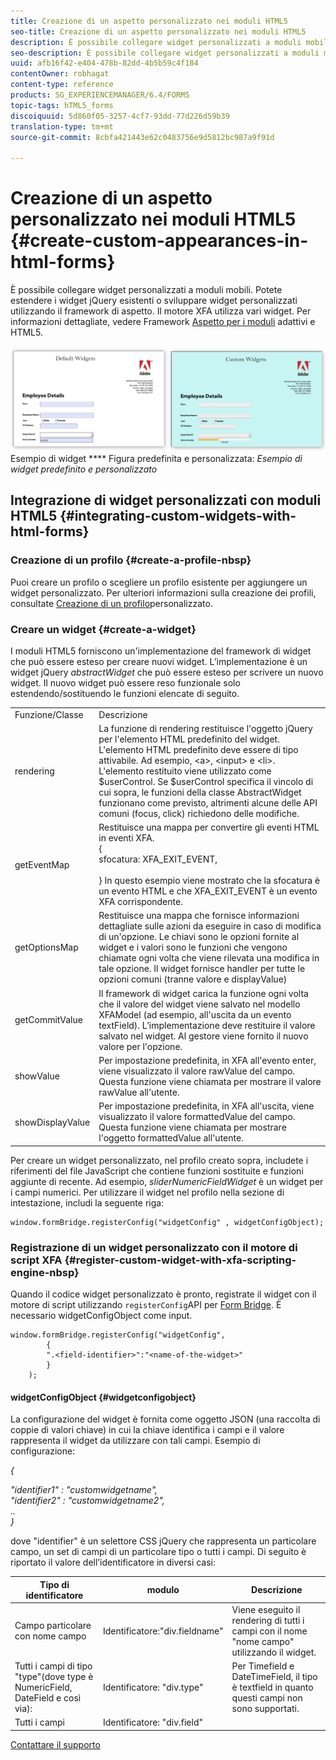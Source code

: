 ```yaml
---
title: Creazione di un aspetto personalizzato nei moduli HTML5
seo-title: Creazione di un aspetto personalizzato nei moduli HTML5
description: È possibile collegare widget personalizzati a moduli mobili. Potete estendere i widget jQuery esistenti o sviluppare widget personalizzati.
seo-description: È possibile collegare widget personalizzati a moduli mobili. Potete estendere i widget jQuery esistenti o sviluppare widget personalizzati.
uuid: afb16f42-e404-478b-82dd-4b5b59c4f184
contentOwner: robhagat
content-type: reference
products: SG_EXPERIENCEMANAGER/6.4/FORMS
topic-tags: hTML5_forms
discoiquuid: 5d860f05-3257-4cf7-93dd-77d226d59b39
translation-type: tm+mt
source-git-commit: 8cbfa421443e62c0483756e9d5812bc987a9f91d

---
```



# Creazione di un aspetto personalizzato nei moduli HTML5 {#create-custom-appearances-in-html-forms}

È possibile collegare widget personalizzati a moduli mobili. Potete estendere i widget jQuery esistenti o sviluppare widget personalizzati utilizzando il framework di aspetto. Il motore XFA utilizza vari widget. Per informazioni dettagliate, vedere Framework [Aspetto per i moduli](/help/forms/using/introduction-widgets.md) adattivi e HTML5.

![](assets/custom-widgets.jpg) Esempio di widget **** Figura predefinita e personalizzata: *Esempio di widget predefinito e personalizzato*

## Integrazione di widget personalizzati con moduli HTML5 {#integrating-custom-widgets-with-html-forms}

### Creazione di un profilo {#create-a-profile-nbsp}

Puoi creare un profilo o scegliere un profilo esistente per aggiungere un widget personalizzato. Per ulteriori informazioni sulla creazione dei profili, consultate [Creazione di un profilo](/help/forms/using/custom-profile.md)personalizzato.

### Creare un widget {#create-a-widget}

I moduli HTML5 forniscono un&#39;implementazione del framework di widget che può essere esteso per creare nuovi widget. L’implementazione è un widget jQuery *abstractWidget* che può essere esteso per scrivere un nuovo widget. Il nuovo widget può essere reso funzionale solo estendendo/sostituendo le funzioni elencate di seguito.

<table> 
 <tbody> 
  <tr> 
   <td>Funzione/Classe</td> 
   <td>Descrizione</td> 
  </tr> 
  <tr> 
   <td>rendering</td> 
   <td>La funzione di rendering restituisce l'oggetto jQuery per l'elemento HTML predefinito del widget. L'elemento HTML predefinito deve essere di tipo attivabile. Ad esempio, &lt;a&gt;, &lt;input&gt; e &lt;li&gt;. L'elemento restituito viene utilizzato come $userControl. Se $userControl specifica il vincolo di cui sopra, le funzioni della classe AbstractWidget funzionano come previsto, altrimenti alcune delle API comuni (focus, click) richiedono delle modifiche. </td> 
  </tr> 
  <tr> 
   <td>getEventMap</td> 
   <td>Restituisce una mappa per convertire gli eventi HTML in eventi XFA. <br /> {<br /> sfocatura: XFA_EXIT_EVENT,<br /><br /> } In questo esempio viene mostrato che la sfocatura è un evento HTML e che XFA_EXIT_EVENT è un evento XFA corrispondente. </td> 
  </tr> 
  <tr> 
   <td>getOptionsMap</td> 
   <td>Restituisce una mappa che fornisce informazioni dettagliate sulle azioni da eseguire in caso di modifica di un'opzione. Le chiavi sono le opzioni fornite al widget e i valori sono le funzioni che vengono chiamate ogni volta che viene rilevata una modifica in tale opzione. Il widget fornisce handler per tutte le opzioni comuni (tranne valore e displayValue)</td> 
  </tr> 
  <tr> 
   <td>getCommitValue</td> 
   <td>Il framework di widget carica la funzione ogni volta che il valore del widget viene salvato nel modello XFAModel (ad esempio, all'uscita da un evento textField). L’implementazione deve restituire il valore salvato nel widget. Al gestore viene fornito il nuovo valore per l'opzione.</td> 
  </tr> 
  <tr> 
   <td>showValue</td> 
   <td>Per impostazione predefinita, in XFA all'evento enter, viene visualizzato il valore rawValue del campo. Questa funzione viene chiamata per mostrare il valore rawValue all'utente. </td> 
  </tr> 
  <tr> 
   <td>showDisplayValue</td> 
   <td>Per impostazione predefinita, in XFA all'uscita, viene visualizzato il valore formattedValue del campo. Questa funzione viene chiamata per mostrare l'oggetto formattedValue all'utente. </td> 
  </tr> 
 </tbody> 
</table>

Per creare un widget personalizzato, nel profilo creato sopra, includete i riferimenti del file JavaScript che contiene funzioni sostituite e funzioni aggiunte di recente. Ad esempio, *sliderNumericFieldWidget* è un widget per i campi numerici. Per utilizzare il widget nel profilo nella sezione di intestazione, includi la seguente riga:

```
window.formBridge.registerConfig("widgetConfig" , widgetConfigObject);
```

### Registrazione di un widget personalizzato con il motore di script XFA {#register-custom-widget-with-xfa-scripting-engine-nbsp}

Quando il codice widget personalizzato è pronto, registrate il widget con il motore di script utilizzando `registerConfig`API per [Form Bridge](/help/forms/using/form-bridge-apis.md). È necessario widgetConfigObject come input.

```
window.formBridge.registerConfig("widgetConfig",
        {
        ".<field-identifier>":"<name-of-the-widget>"
        }
    );
```

#### widgetConfigObject {#widgetconfigobject}

La configurazione del widget è fornita come oggetto JSON (una raccolta di coppie di valori chiave) in cui la chiave identifica i campi e il valore rappresenta il widget da utilizzare con tali campi. Esempio di configurazione:

*{*

*&quot;identifier1&quot; : &quot;customwidgetname&quot;,\
&quot;identifier2&quot; : &quot;customwidgetname2&quot;,\
..\
}*

dove &quot;identifier&quot; è un selettore CSS jQuery che rappresenta un particolare campo, un set di campi di un particolare tipo o tutti i campi. Di seguito è riportato il valore dell’identificatore in diversi casi:

| Tipo di identificatore | modulo | Descrizione |
|---|---|---|
| Campo particolare con nome campo | Identificatore:&quot;div.fieldname&quot; | Viene eseguito il rendering di tutti i campi con il nome &quot;nome campo&quot; utilizzando il widget. |
| Tutti i campi di tipo &quot;type&quot;(dove type è NumericField, DateField e così via): | Identificatore: &quot;div.type&quot; | Per Timefield e DateTimeField, il tipo è textfield in quanto questi campi non sono supportati. |
| Tutti i campi | Identificatore: &quot;div.field&quot; |  |

[Contattare il supporto](https://www.adobe.com/account/sign-in.supportportal.html)
